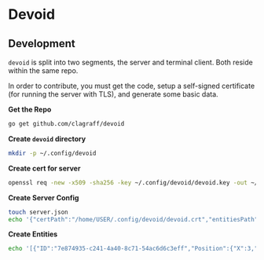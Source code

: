 # Devoid
## Development
`devoid` is split into two segments, the server and terminal client. Both reside
within the same repo. 

In order to contribute, you must get the code, setup a self-signed certificate
(for running the server with TLS), and generate some basic data.

**Get the Repo**

```bash
go get github.com/clagraff/devoid
```

**Create `devoid` directory**
```bash
mkdir -p ~/.config/devoid
```

**Create cert for server**

```bash
openssl req -new -x509 -sha256 -key ~/.config/devoid/devoid.key -out ~/.config/devoid/devoid.crt -days 3650
```

**Create Server Config**

```bash
touch server.json
echo '{"certPath":"/home/USER/.config/devoid/devoid.crt","entitiesPath":"/home/USER/.config/devoid/entities.json","keyPath":"/home/USER/.config/devoid/devoid.key"}' > server.json
```

**Create Entities**
```bash
echo '[{"ID":"7e874935-c241-4a40-8c71-54ac6d6c3eff","Position":{"X":3,"Y":7},"Spatial":{"OccupiesPosition":true,"Stackable":false}},{"ID":"8e50e77b-dca9-4cb8-b228-c127b04442e7","Position":{"X":5,"Y":1},"Spatial":{"OccupiesPosition":true,"Stackable":false}}]' > entities.go
```
